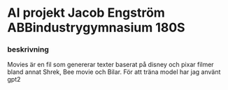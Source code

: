 # AI projekt Jacob Engström ABBindustrygymnasium 180S
### beskrivning
Movies är en fil som genererar texter baserat på disney och pixar filmer bland annat Shrek, Bee movie och Bilar. För att träna model har jag använt gpt2 